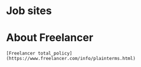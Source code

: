 # Job sites
    
# About Freelancer
    [Freelancer total_policy](https://www.freelancer.com/info/plainterms.html)
